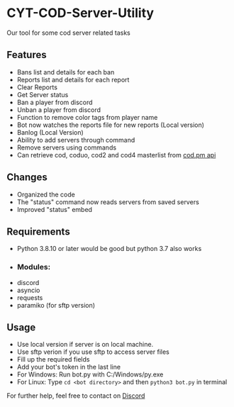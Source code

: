 # CYT-COD-Server-Utility
Our tool for some cod server related tasks

## Features
- Bans list and details for each ban
- Reports list and details for each report
- Clear Reports
- Get Server status
- Ban a player from discord
- Unban a player from discord
- Function to remove color tags from player name
- Bot now watches the reports file for new reports (Local version)
- Banlog (Local Version)
- Ability to add servers through command
- Remove servers using commands
- Can retrieve cod, coduo, cod2 and cod4 masterlist from [cod.pm api](https://api.cod.pm)

## Changes
- Organized the code
- The "status" command now reads servers from saved servers
- Improved "status" embed

## Requirements
- Python 3.8.10 or later would be good but python 3.7 also works
- ### Modules:
- discord
- asyncio
- requests
- paramiko (for sftp version)
## Usage
- Use local version if server is on local machine.
- Use sftp verion if you use sftp to access server files
- Fill up the required fields
- Add your bot's token in the last line
- For Windows:
Run bot.py with C:/Windows/py.exe
- For Linux:
Type `cd <bot directory>` and then `python3 bot.py` in terminal

For further help, feel free to contact on <a href="https://discord.com/users/932181218936651827">Discord</a>
